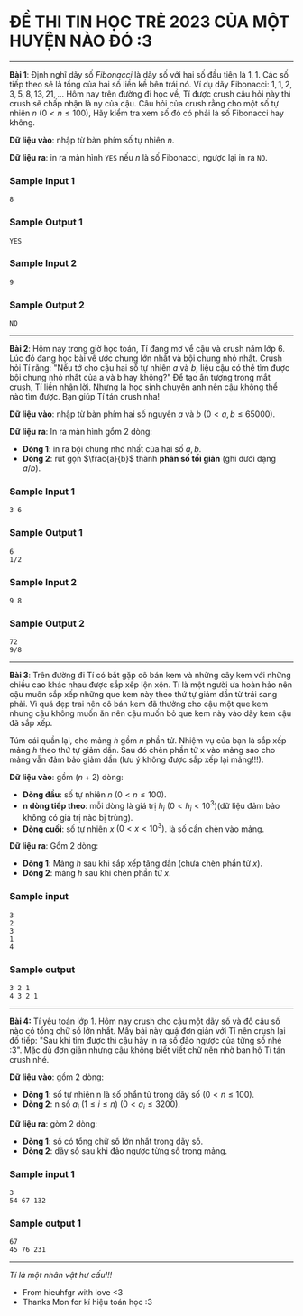 # ĐỀ THI TIN HỌC TRẺ 2023 CỦA MỘT HUYỆN NÀO ĐÓ :3

---
**Bài 1**: Định nghĩ dãy số $Fibonacci$ là dãy số với hai số đầu tiên là $1,1$. Các số tiếp theo sẽ là tổng của hai số liền kề bên trái nó. 
Ví dụ dãy Fibonacci: $1,1,2,3,5,8,13,21,...$
Hôm nay trên đường đi học về, Tí được crush câu hỏi này thì crush sẽ chấp nhận là ny của cậu. Câu hỏi của crush rằng cho một số tự nhiên $n$ $(0 < n \le 100)$, Hãy kiểm tra xem số đó có phải là số Fibonacci hay không.

**Dữ liệu vào**: nhập từ bàn phím số tự nhiên $n$.

**Dữ liệu ra**: in ra màn hình `YES` nếu $n$ là số Fibonacci, ngược lại in ra `NO`.
### Sample Input 1
```
8
```

### Sample Output 1
```
YES
```
### Sample Input 2
```
9
```

### Sample Output 2
```
NO
```
---
**Bài 2**: Hôm nay trong giờ học toán, Tí đang mơ về cậu và crush năm lớp 6. Lúc đó đang học bài về ước chung lớn nhất và bội chung nhỏ nhất. Crush hỏi Tí rằng: "Nếu tớ cho cậu hai số tự nhiên $a$ và $b$, liệu cậu có thể tìm được bội chung nhỏ nhất của a và b hay không?" Để tạo ấn tượng trong mắt crush, Tí liền nhận lời. Nhưng là học sinh chuyên anh nên cậu không thể nào tìm được. Bạn giúp Tí tán crush nha!

**Dữ liệu vào**: nhập từ bàn phím hai số nguyên $a$ và $b$ $(0 < a,b \le 65000)$.

**Dữ liệu ra**: In ra màn hình gồm 2 dòng:
- **Dòng 1**: in ra bội chung nhỏ nhất của hai số $a, b$.
- **Dòng 2**: rút gọn $\frac{a}{b}$ thành **phân số tối giản** (ghi dưới dạng $a/b$).

### Sample Input 1
```
3 6 
```

### Sample Output 1
```
6
1/2
```
### Sample Input 2
```
9 8
```

### Sample Output 2
```
72
9/8
```

---
**Bài 3**: Trên đường đi Tí có bắt gặp cô bán kem và những cây kem với những chiều cao khác nhau được sắp xếp lộn xộn. Tí là một người ưa hoàn hảo nên cậu muôn sắp xếp những que kem này theo thứ tự giảm dần từ trái sang phải. Vì quá đẹp trai nên cô bán kem đã thưởng cho cậu một que kem nhưng cậu không muốn ăn nên cậu muốn bỏ que kem này vào dãy kem cậu đã sắp xếp.

Túm cái quần lại, cho mảng *h* gồm *n* phần tử. Nhiệm vụ của bạn là sắp xếp mảng *h* theo thứ tự giảm dần. Sau đó chèn phần tử x vào mảng sao cho mảng vẫn đảm bảo giảm dần (lưu ý không được sắp xếp lại mảng!!!).

**Dữ liệu vào**: gồm $(n+2)$ dòng:
- **Dòng đầu**: số tự nhiên $n$ $(0 < n \le 100)$.
- **n dòng tiếp theo**: mỗi dòng là giá trị $h_i$ $(0 < h_i < 10^3)$(dữ liệu đảm bảo không có giá trị nào bị trùng).
- **Dòng cuối**: số tự nhiên $x$ $(0 < x < 10^3)$. là số cần chèn vào mảng.

**Dữ liệu ra**: Gồm 2 dòng:
- **Dòng 1**: Mảng $h$ sau khi sắp xếp tăng dần (chưa chèn phần tử $x$).
- **Dòng 2**: mảng $h$ sau khi chèn phần tử $x$.

### Sample input
```
3
2
3
1
4
```
### Sample output
```
3 2 1
4 3 2 1
```
---
**Bài 4:** Tí yêu toán lớp 1. Hôm nay crush cho cậu một dãy số và đố cậu số nào có tổng chữ số lớn nhất. Mấy bài này quá đơn giản với Tí nên crush lại đố tiếp: "Sau khi tìm được thì cậu hãy in ra số đảo ngược của từng số nhé :3". Mặc dù đơn giản nhưng cậu không biết viết chữ nên nhờ bạn hộ Tí tán crush nhé.

**Dữ liệu vào**: gồm 2 dòng:
- **Dòng 1**: số tự nhiên n là số phần tử trong dãy số $(0 < n \le 100)$.
- **Dòng 2**: n số $a_i$ $(1 \le i \le n)$ $(0 < a_i \le 3200)$.

**Dữ liệu ra**: gòm 2 dòng:
- **Dòng 1**: số có tổng chữ số lớn nhất trong dãy số.
- **Dòng 2**: dãy số sau khi đảo ngược từng số trong mảng.

### Sample input 1
```
3
54 67 132
```
### Sample output 1
```
67
45 76 231
```
---
*Tí là một nhân vật hư cấu!!!*

- From hieuhfgr with love <3
- Thanks Mon for kí hiệu toán học :3

